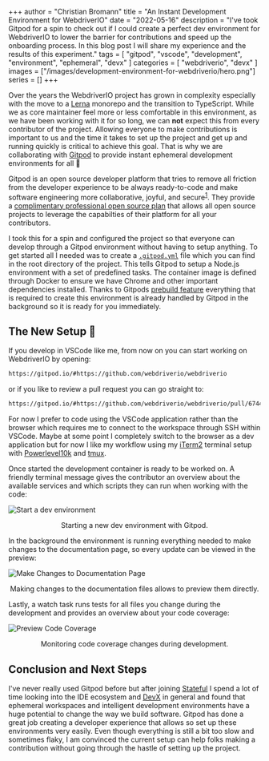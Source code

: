 +++
author = "Christian Bromann"
title = "An Instant Development Environment for WebdriverIO"
date = "2022-05-16"
description = "I've took Gitpod for a spin to check out if I could create a perfect dev environment for WebdriverIO to lower the barrier for contributions and speed up the onboarding process. In this blog post I will share my experience and the results of this experiment."
tags = [
    "gitpod",
    "vscode",
    "development",
    "environment",
    "ephemeral",
    "devx"
]
categories = [
    "webdriverio",
    "devx"
]
images = ["/images/development-environment-for-webdriverio/hero.png"]
series = []
+++

Over the years the WebdriverIO project has grown in complexity especially with the move to a [Lerna](https://lerna.js.org/) monorepo and the transition to TypeScript. While we as core maintainer feel more or less comfortable in this environment, as we have been working with it for so long, we can __not__ expect this from every contributor of the project. Allowing everyone to make contributions is important to us and the time it takes to set up the project and get up and running quickly is critical to achieve this goal. That is why we are collaborating with [Gitpod](https://www.gitpod.io/) to provide instant ephemeral development environments for all 🙌

Gitpod is an open source developer platform that tries to remove all friction from the developer experience to be always ready-to-code and make software engineering more collaborative, joyful, and secure<sup>[1](https://www.gitpod.io/about)</sup>. They provide a [complimentary professional open source plan](https://www.gitpod.io/for/opensource) that allows all open source projects to leverage the capabilties of their platform for all your contributors.

I took this for a spin and configured the project so that everyone can develop through a Gitpod environment without having to setup anything. To get started all I needed was to create a [`.gitpod.yml`](https://github.com/webdriverio/webdriverio/blob/main/.gitpod.yml) file which you can find in the root directory of the project. This tells Gitpod to setup a Node.js environment with a set of predefined tasks. The container image is defined through Docker to ensure we have Chrome and other important dependencies installed. Thanks to Gitpods [prebuild feature](https://www.gitpod.io/docs/prebuilds) everything that is required to create this environment is already handled by Gitpod in the background so it is ready for you immediately.

## The New Setup 🌟

If you develop in VSCode like me, from now on you can start working on WebdriverIO by opening:

```txt
https://gitpod.io/#https://github.com/webdriverio/webdriverio
```

or if you like to review a pull request you can go straight to:

```txt
https://gitpod.io/#https://github.com/webdriverio/webdriverio/pull/6744
```

For now I prefer to code using the VSCode application rather than the browser which requires me to connect to the workspace through SSH within VSCode. Maybe at some point I completely switch to the browser as a dev application but for now I like my workflow using my [iTerm2](https://iterm2.com/) terminal setup with [Powerlevel10k](https://github.com/romkatv/powerlevel10k) and [tmux](https://github.com/tmux/tmux).

Once started the development container is ready to be worked on. A friendly terminal message gives the contributor an overview about the available services and which scripts they can run when working with the code:

![Start a dev environment](/images/development-environment-for-webdriverio/start.gif 'Start a dev environment')
<aside style="text-align: center">Starting a new dev environment with Gitpod.</aside>

In the background the environment is running everything needed to make changes to the documentation page, so every update can be viewed in the preview:

![Make Changes to Documentation Page](/images/development-environment-for-webdriverio/docs-change.gif 'Make Changes to Documentation Page')
<aside style="text-align: center">Making changes to the documentation files allows to preview them directly.</aside>

Lastly, a watch task runs tests for all files you change during the development and provides an overview about your code coverage:

![Preview Code Coverage](/images/development-environment-for-webdriverio/tests.gif 'Preview Code Coverage')
<aside style="text-align: center">Monitoring code coverage changes during development.</aside>

## Conclusion and Next Steps

I've never really used Gitpod before but after joining [Stateful](https://www.stateful.com/) I spend a lot of time looking into the IDE ecosystem and [DevX](https://redmonk.com/jgovernor/2022/02/21/what-is-developer-experience-a-roundup-of-links-and-goodness/) in general and found that ephemeral workspaces and intelligent development environments have a huge potential to change the way we build software. Gitpod has done a great job creating a developer experience that allows so set up these environments very easily. Even though everything is still a bit too slow and sometimes flaky, I am convinced the current setup can help folks making a contribution without going through the hastle of setting up the project.

<!-- Explain experience after one week of developing through ephemeral workspaces -->

